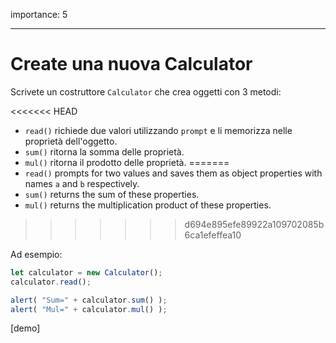 importance: 5

---

# Create una nuova Calculator

Scrivete un costruttore `Calculator` che crea oggetti con 3 metodi:

<<<<<<< HEAD
- `read()` richiede due valori utilizzando `prompt` e li memorizza nelle proprietà dell'oggetto.
- `sum()` ritorna la somma delle proprietà.
- `mul()` ritorna il prodotto delle proprietà.
=======
- `read()` prompts for two values and saves them as object properties with names `a` and `b` respectively.
- `sum()` returns the sum of these properties.
- `mul()` returns the multiplication product of these properties.
>>>>>>> d694e895efe89922a109702085b6ca1efeffea10

Ad esempio:

```js
let calculator = new Calculator();
calculator.read();

alert( "Sum=" + calculator.sum() );
alert( "Mul=" + calculator.mul() );
```

[demo]

